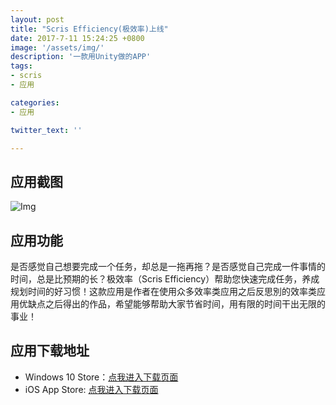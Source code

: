 ```yaml
---
layout: post
title: "Scris Efficiency(极效率)上线"
date: 2017-7-11 15:24:25 +0800
image: '/assets/img/'
description: '一款用Unity做的APP'
tags:
- scris
- 应用

categories:
- 应用

twitter_text: ''

---
```





## 应用截图

<!--![截图1](http://7xqra7.com1.z0.glb.clouddn.com/FastStone_2017-07-09_093928.png)-->
![Img](https://raw.githubusercontent.com/scris/scris.github.io/master/assets/FastStone_2017-07-09_093928.png)

## 应用功能
是否感觉自己想要完成一个任务，却总是一拖再拖？是否感觉自己完成一件事情的时间，总是比预期的长？极效率（Scris Efficiency）帮助您快速完成任务，养成规划时间的好习惯！这款应用是作者在使用众多效率类应用之后反思別的效率类应用优缺点之后得出的作品，希望能够帮助大家节省时间，用有限的时间干出无限的事业！

## 应用下载地址
* Windows 10 Store：[点我进入下载页面](https://www.microsoft.com/zh-cn/store/p/scrisefficiency/9pm39hfxdzbc#)
* iOS App Store: [点我进入下载页面](https://itunes.apple.com/us/app/scris-efficiency/id1257384118?mt=8)
